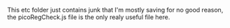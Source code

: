 This etc folder just contains junk that I'm mostly saving for no good reason,
the picoRegCheck.js file is the only realy useful file here.